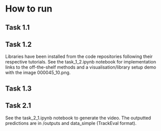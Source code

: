 # How to run

## Task 1.1


## Task 1.2

Libraries have been installed from the code repositories following their respective tutorials. See the task_1_2.ipynb notebook for implementation links to the off-the-shelf methods and a visualisation/library setup demo with the image 000045_10.png.

## Task 1.3

## Task 2.1

See the task_2_1.ipynb notebook to generate the video.  The outputted predictions are in /outputs and data_simple (TrackEval format). 
